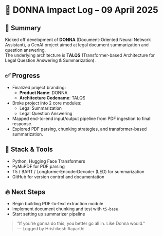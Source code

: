 # 🚀 DONNA Impact Log – 09 April 2025

## 🧠 Summary
Kicked off development of **DONNA** (Document-Oriented Neural Network Assistant), a GenAI project aimed at legal document summarization and question answering.  
The underlying architecture is **TALQS** (Transformer-based Architecture for Legal Question Answering & Summarization).

## ✅ Progress
- Finalized project branding:  
  - **Product Name:** DONNA  
  - **Architecture Codename:** TALQS  
- Broke project into 2 core modules:
  - Legal Summarization
  - Legal Question Answering
- Mapped end-to-end input/output pipeline from PDF ingestion to final response.
- Explored PDF parsing, chunking strategies, and transformer-based summarization.

## 🧰 Stack & Tools
- Python, Hugging Face Transformers
- PyMuPDF for PDF parsing
- T5 / BART / LongformerEncoderDecoder (LED) for summarization
- GitHub for version control and documentation

## 🔥 Next Steps
- Begin building PDF-to-text extraction module
- Implement document chunking and test with `t5-base`
- Start setting up summarizer pipeline

> "If you're gonna do this, you better go all in. Like Donna would."  
> — Logged by Hrishikesh Raparthi
